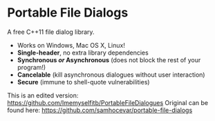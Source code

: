 # Portable File Dialogs

A free C++11 file dialog library.

-   Works on Windows, Mac OS X, Linux!
-   **Single-header**, no extra library dependencies
-   **Synchronous *or* Asynchronous** (does not block the rest of your program!)
-   **Cancelable** (kill asynchronous dialogues without user interaction)
-   **Secure** (immune to shell-quote vulnerabilities)

This is an edited version: https://github.com/Imemyselfitb/PortableFileDialogues
Original can be found here: https://github.com/samhocevar/portable-file-dialogs